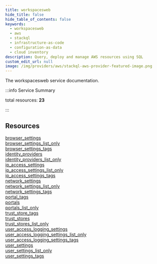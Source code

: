 ```yaml
---
title: workspacesweb
hide_title: false
hide_table_of_contents: false
keywords:
  - workspacesweb
  - aws
  - stackql
  - infrastructure-as-code
  - configuration-as-data
  - cloud inventory
description: Query, deploy and manage AWS resources using SQL
custom_edit_url: null
image: /img/providers/aws/stackql-aws-provider-featured-image.png
---
```


The workspacesweb service documentation.

:::info Service Summary

<div class="row">
<div class="providerDocColumn">
<span>total resources:&nbsp;<b>23</b></span><br />
</div>
</div>

:::

## Resources
<div class="row">
<div class="providerDocColumn">
<a href="/providers/aws/workspacesweb/browser_settings/">browser_settings</a><br />
<a href="/providers/aws/workspacesweb/browser_settings_list_only/">browser_settings_list_only</a><br />
<a href="/providers/aws/workspacesweb/browser_settings_tags/">browser_settings_tags</a><br />
<a href="/providers/aws/workspacesweb/identity_providers/">identity_providers</a><br />
<a href="/providers/aws/workspacesweb/identity_providers_list_only/">identity_providers_list_only</a><br />
<a href="/providers/aws/workspacesweb/ip_access_settings/">ip_access_settings</a><br />
<a href="/providers/aws/workspacesweb/ip_access_settings_list_only/">ip_access_settings_list_only</a><br />
<a href="/providers/aws/workspacesweb/ip_access_settings_tags/">ip_access_settings_tags</a><br />
<a href="/providers/aws/workspacesweb/network_settings/">network_settings</a><br />
<a href="/providers/aws/workspacesweb/network_settings_list_only/">network_settings_list_only</a><br />
<a href="/providers/aws/workspacesweb/network_settings_tags/">network_settings_tags</a><br />
<a href="/providers/aws/workspacesweb/portal_tags/">portal_tags</a>
</div>
<div class="providerDocColumn">
<a href="/providers/aws/workspacesweb/portals/">portals</a><br />
<a href="/providers/aws/workspacesweb/portals_list_only/">portals_list_only</a><br />
<a href="/providers/aws/workspacesweb/trust_store_tags/">trust_store_tags</a><br />
<a href="/providers/aws/workspacesweb/trust_stores/">trust_stores</a><br />
<a href="/providers/aws/workspacesweb/trust_stores_list_only/">trust_stores_list_only</a><br />
<a href="/providers/aws/workspacesweb/user_access_logging_settings/">user_access_logging_settings</a><br />
<a href="/providers/aws/workspacesweb/user_access_logging_settings_list_only/">user_access_logging_settings_list_only</a><br />
<a href="/providers/aws/workspacesweb/user_access_logging_settings_tags/">user_access_logging_settings_tags</a><br />
<a href="/providers/aws/workspacesweb/user_settings/">user_settings</a><br />
<a href="/providers/aws/workspacesweb/user_settings_list_only/">user_settings_list_only</a><br />
<a href="/providers/aws/workspacesweb/user_settings_tags/">user_settings_tags</a>
</div>
</div>